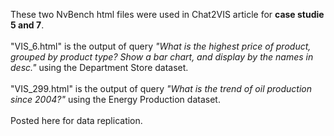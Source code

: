 These two NvBench html files were used in Chat2VIS article for <strong>case studie 5 and 7</strong>.<br><br>
"VIS_6.html" is the output of query <em>"What is the highest price of product, grouped by product type? Show a bar chart, and display by the names in desc."</em> using the Department Store dataset.<br><br>
"VIS_299.html" is the output of query <em>"What is the trend of oil production since 2004?"</em> using the Energy Production dataset.<br><br>
Posted here for data replication.  
